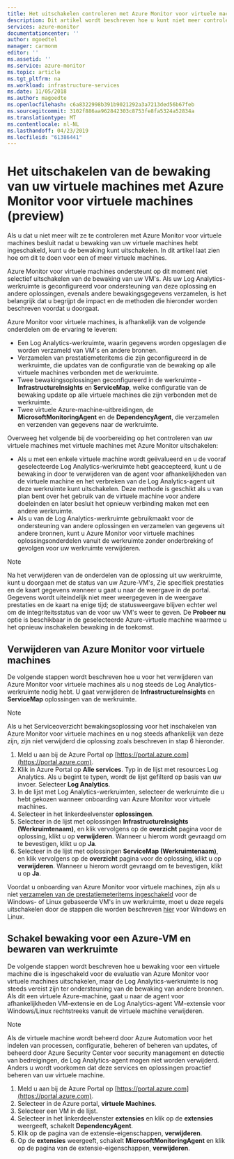 ```yaml
---
title: Het uitschakelen controleren met Azure Monitor voor virtuele machines (preview) | Microsoft Docs
description: Dit artikel wordt beschreven hoe u kunt niet meer controleren van uw virtuele machines met Azure Monitor voor virtuele machines.
services: azure-monitor
documentationcenter: ''
author: mgoedtel
manager: carmonm
editor: ''
ms.assetid: ''
ms.service: azure-monitor
ms.topic: article
ms.tgt_pltfrm: na
ms.workload: infrastructure-services
ms.date: 11/05/2018
ms.author: magoedte
ms.openlocfilehash: c6a8322998b391b9021292a3a7213ded56b67feb
ms.sourcegitcommit: 3102f886aa962842303c8753fe8fa5324a52834a
ms.translationtype: MT
ms.contentlocale: nl-NL
ms.lasthandoff: 04/23/2019
ms.locfileid: "61386441"
---
```

# <a name="how-to-disable-monitoring-of-your-virtual-machines-with-azure-monitor-for-vms-preview"></a>Het uitschakelen van de bewaking van uw virtuele machines met Azure Monitor voor virtuele machines (preview)

Als u dat u niet meer wilt ze te controleren met Azure Monitor voor virtuele machines besluit nadat u bewaking van uw virtuele machines hebt ingeschakeld, kunt u de bewaking kunt uitschakelen. In dit artikel laat zien hoe om dit te doen voor een of meer virtuele machines.  

Azure Monitor voor virtuele machines ondersteunt op dit moment niet selectief uitschakelen van de bewaking van uw VM's. Als uw Log Analytics-werkruimte is geconfigureerd voor ondersteuning van deze oplossing en andere oplossingen, evenals andere bewakingsgegevens verzamelen, is het belangrijk dat u begrijpt de impact en de methoden die hieronder worden beschreven voordat u doorgaat.

Azure Monitor voor virtuele machines, is afhankelijk van de volgende onderdelen om de ervaring te leveren:

* Een Log Analytics-werkruimte, waarin gegevens worden opgeslagen die worden verzameld van VM's en andere bronnen.
* Verzamelen van prestatiemeteritems die zijn geconfigureerd in de werkruimte, die updates van de configuratie van de bewaking op alle virtuele machines verbonden met de werkruimte.
* Twee bewakingsoplossingen geconfigureerd in de werkruimte - **InfrastructureInsights** en **ServiceMap**, welke configuratie van de bewaking update op alle virtuele machines die zijn verbonden met de werkruimte.
* Twee virtuele Azure-machine-uitbreidingen, de **MicrosoftMonitoringAgent** en de **DependencyAgent**, die verzamelen en verzenden van gegevens naar de werkruimte.

Overweeg het volgende bij de voorbereiding op het controleren van uw virtuele machines met virtuele machines met Azure Monitor uitschakelen:

* Als u met een enkele virtuele machine wordt geëvalueerd en u de vooraf geselecteerde Log Analytics-werkruimte hebt geaccepteerd, kunt u de bewaking in door te verwijderen van de agent voor afhankelijkheden van de virtuele machine en het verbreken van de Log Analytics-agent uit deze werkruimte kunt uitschakelen. Deze methode is geschikt als u van plan bent over het gebruik van de virtuele machine voor andere doeleinden en later besluit het opnieuw verbinding maken met een andere werkruimte.
* Als u van de Log Analytics-werkruimte gebruikmaakt voor de ondersteuning van andere oplossingen en verzamelen van gegevens uit andere bronnen, kunt u Azure Monitor voor virtuele machines oplossingsonderdelen vanuit de werkruimte zonder onderbreking of gevolgen voor uw werkruimte verwijderen.  

>[!NOTE]
> Na het verwijderen van de onderdelen van de oplossing uit uw werkruimte, kunt u doorgaan met de status van uw Azure-VM's, Zie specifiek prestaties en de kaart gegevens wanneer u gaat u naar de weergave in de portal. Gegevens wordt uiteindelijk niet meer weergegeven in de weergave prestaties en de kaart na enige tijd; de statusweergave blijven echter wel om de integriteitsstatus van de voor uw VM's weer te geven. De **Probeer nu** optie is beschikbaar in de geselecteerde Azure-virtuele machine waarmee u het opnieuw inschakelen bewaking in de toekomst.  

## <a name="complete-removal-of-azure-monitor-for-vms"></a>Verwijderen van Azure Monitor voor virtuele machines

De volgende stappen wordt beschreven hoe u voor het verwijderen van Azure Monitor voor virtuele machines als u nog steeds de Log Analytics-werkruimte nodig hebt. U gaat verwijderen de **InfrastructureInsights** en **ServiceMap** oplossingen van de werkruimte.  

>[!NOTE]
>Als u het Serviceoverzicht bewakingsoplossing voor het inschakelen van Azure Monitor voor virtuele machines en u nog steeds afhankelijk van deze zijn, zijn niet verwijderd die oplossing zoals beschreven in stap 6 hieronder.  
>

1. Meld u aan bij de Azure Portal op [https://portal.azure.com](https://portal.azure.com).
2. Klik in Azure Portal op **Alle services**. Typ in de lijst met resources Log Analytics. Als u begint te typen, wordt de lijst gefilterd op basis van uw invoer. Selecteer **Log Analytics**.
3. In de lijst met Log Analytics-werkruimten, selecteer de werkruimte die u hebt gekozen wanneer onboarding van Azure Monitor voor virtuele machines.
4. Selecteer in het linkerdeelvenster **oplossingen**.  
5. Selecteer in de lijst met oplossingen **InfrastructureInsights (Werkruimtenaam)**, en klik vervolgens op de **overzicht** pagina voor de oplossing, klikt u op **verwijderen**.  Wanneer u hierom wordt gevraagd om te bevestigen, klikt u op **Ja**.  
6. Selecteer in de lijst met oplossingen **ServiceMap (Werkruimtenaam)**, en klik vervolgens op de **overzicht** pagina voor de oplossing, klikt u op **verwijderen**.  Wanneer u hierom wordt gevraagd om te bevestigen, klikt u op **Ja**.  

Voordat u onboarding van Azure Monitor voor virtuele machines, zijn als u niet [verzamelen van de prestatiemeteritems ingeschakeld](vminsights-onboard.md?toc=/azure/azure-monitor/toc.json#performance-counters-enabled) voor de Windows- of Linux gebaseerde VM's in uw werkruimte, moet u deze regels uitschakelen door de stappen die worden beschreven [hier](../../azure-monitor/platform/data-sources-performance-counters.md?toc=/azure/azure-monitor/toc.json#configuring-performance-counters) voor Windows en Linux.

## <a name="disable-monitoring-for-an-azure-vm-and-retain-workspace"></a>Schakel bewaking voor een Azure-VM en bewaren van werkruimte  

De volgende stappen wordt beschreven hoe u bewaking voor een virtuele machine die is ingeschakeld voor de evaluatie van Azure Monitor voor virtuele machines uitschakelen, maar de Log Analytics-werkruimte is nog steeds vereist zijn ter ondersteuning van de bewaking van andere bronnen. Als dit een virtuele Azure-machine, gaat u naar de agent voor afhankelijkheden VM-extensie en de Log Analytics-agent VM-extensie voor Windows/Linux rechtstreeks vanuit de virtuele machine verwijderen. 

>[!NOTE]
>Als de virtuele machine wordt beheerd door Azure Automation voor het indelen van processen, configuratie, beheren of beheren van updates, of beheerd door Azure Security Center voor security management en detectie van bedreigingen, de Log Analytics-agent mogen niet worden verwijderd. Anders u wordt voorkomen dat deze services en oplossingen proactief beheren van uw virtuele machine. 

1. Meld u aan bij de Azure Portal op [https://portal.azure.com](https://portal.azure.com). 
2. Selecteer in de Azure portal, **virtuele Machines**. 
3. Selecteer een VM in de lijst. 
4. Selecteer in het linkerdeelvenster **extensies** en klik op de **extensies** weergeeft, schakelt **DependencyAgent**.
5. Klik op de pagina van de extensie-eigenschappen, **verwijderen**.
6. Op de **extensies** weergeeft, schakelt **MicrosoftMonitoringAgent** en klik op de pagina van de extensie-eigenschappen, **verwijderen**.  
